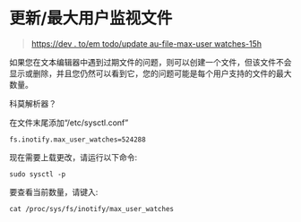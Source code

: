 # 更新/最大用户监视文件

> [https://dev . to/em todo/update au-file-max-user watches-15h](https://dev.to/emtudo/atualizacao-de-arquivos-max-user-watches-15eh)

如果您在文本编辑器中遇到过期文件的问题，则可以创建一个文件，但该文件不会显示或删除，并且您仍然可以看到它，您的问题可能是每个用户支持的文件的最大数量。

科莫解析器？

在文件末尾添加“/etc/sysctl.conf”

```
fs.inotify.max_user_watches=524288 
```

现在需要上载更改，请运行以下命令:

```
sudo sysctl -p 
```

要查看当前数量，请键入:

```
cat /proc/sys/fs/inotify/max_user_watches 
```